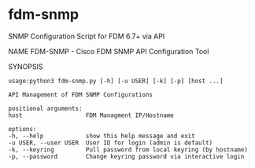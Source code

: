# fdm-snmp
SNMP Configuration Script for FDM 6.7+ via API 

NAME
    FDM-SNMP - Cisco FDM SNMP API Configuration Tool

SYNOPSIS

    usage:python3 fdm-snmp.py [-h] [-u USER] [-k] [-p] [host ...]

    API Management of FDM SNMP Configurations

    positional arguments:
    host                  FDM Managment IP/Hostname

    options:
    -h, --help            show this help message and exit
    -u USER, --user USER  User ID for login (admin is default)
    -k, --keyring         Pull password from local keyring (by hostname)
    -p, --password        Change keyring password via interactive login